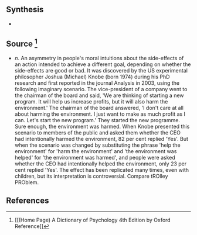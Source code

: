 ## Synthesis
- 
## Source [^1]
- $n$. An asymmetry in people's moral intuitions about the side-effects of an action intended to achieve a different goal, depending on whether the side-effects are good or bad. It was discovered by the US experimental philosopher Joshua (Michael) Knobe (born 1974) during his PhD research and first reported in the journal Analysis in 2003, using the following imaginary scenario. The vice-president of a company went to the chairman of the board and said, 'We are thinking of starting a new program. It will help us increase profits, but it will also harm the environment.' The chairman of the board answered, 'I don't care at all about harming the environment. I just want to make as much profit as I can. Let's start the new program.' They started the new programme. Sure enough, the environment was harmed. When Knobe presented this scenario to members of the public and asked them whether the CEO had intentionally harmed the environment, 82 per cent replied 'Yes'. But when the scenario was changed by substituting the phrase 'help the environment' for 'harm the environment' and 'the environment was helped' for 'the environment was harmed', and people were asked whether the CEO had intentionally helped the environment, only 23 per cent replied 'Yes'. The effect has been replicated many times, even with children, but its interpretation is controversial. Compare tROlley PROblem.
## References

[^1]: [[(Home Page) A Dictionary of Psychology 4th Edition by Oxford Reference]]